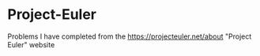# Project-Euler
Problems I have completed from the <https://projecteuler.net/about> "Project Euler" website

